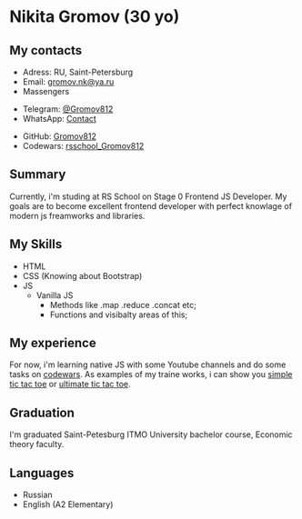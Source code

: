 # Nikita Gromov (30 yo) #
  
## My contacts ##
  
* Adress: RU, Saint-Petersburg
* Email: gromov.nk@ya.ru
* Massengers
+ Telegram: [@Gromov812](https://t.me/gromov812)
+ WhatsApp: [Contact](https://wa.me/+79818999979)
* GitHub: [Gromov812](https://github.com/Gromov812)
* Codewars: [rsschool_Gromov812](https://www.codewars.com/users/rsschool_Gromov812)

## Summary ##
  
Currently, i'm studing at RS School on Stage 0 Frontend JS Developer. 
My goals are to become excellent frontend developer with perfect knowlage of modern js freamworks and libraries.

## My Skills ##
  
* HTML
* CSS (Knowing about Bootstrap)
* JS
    + Vanilla JS
        - Methods like .map .reduce .concat etc;
        - Functions and visibalty areas of this;

## My experience ##
  
For now, i'm learning native JS with some Youtube channels and do some tasks on [codewars](https://www.codewars.com/users/rsschool_Gromov812/completed_solutions). 
As examples of my traine works, i can show you [simple tic tac toe](https://gromov812.github.io/tik-tak-toe/) or [ultimate tic tac toe](https://gromov812.github.io/ultimate-tic-tac-toe/).

## Graduation ##
  
I'm graduated Saint-Petesburg ITMO University bachelor course, Economic theory faculty.

## Languages ##
  
* Russian
* English (A2 Elementary)